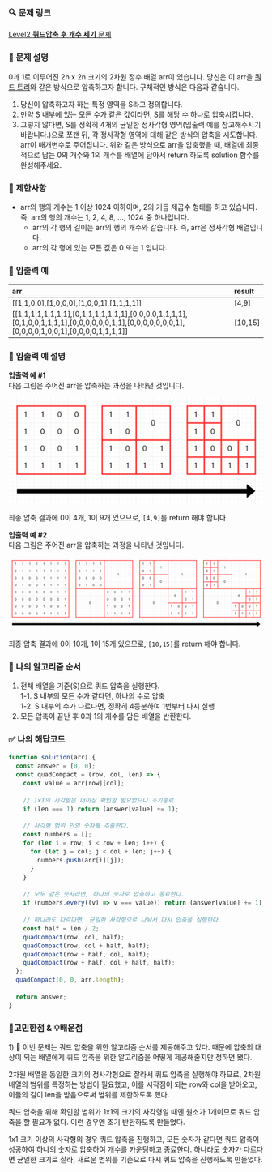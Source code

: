 ### 🔍 문제 링크
[Level2 **쿼드압축 후 개수 세기** 문제](https://school.programmers.co.kr/learn/courses/30/lessons/68936)

### 📘 문제 설명
0과 1로 이루어진 2n x 2n 크기의 2차원 정수 배열 arr이 있습니다. 당신은 이 arr을 [쿼드 트리](https://en.wikipedia.org/wiki/Quadtree)와 같은 방식으로 압축하고자 합니다. 구체적인 방식은 다음과 같습니다.

1. 당신이 압축하고자 하는 특정 영역을 S라고 정의합니다.
2. 만약 S 내부에 있는 모든 수가 같은 값이라면, S를 해당 수 하나로 압축시킵니다.
3. 그렇지 않다면, S를 정확히 4개의 균일한 정사각형 영역(입출력 예를 참고해주시기 바랍니다.)으로 쪼갠 뒤, 각 정사각형 영역에 대해 같은 방식의 압축을 시도합니다.
arr이 매개변수로 주어집니다. 위와 같은 방식으로 arr을 압축했을 때, 배열에 최종적으로 남는 0의 개수와 1의 개수를 배열에 담아서 return 하도록 solution 함수를 완성해주세요.

### 📕 제한사항
- arr의 행의 개수는 1 이상 1024 이하이며, 2의 거듭 제곱수 형태를 하고 있습니다. 즉, arr의 행의 개수는 1, 2, 4, 8, ..., 1024 중 하나입니다.
  - arr의 각 행의 길이는 arr의 행의 개수와 같습니다. 즉, arr은 정사각형 배열입니다.
  - arr의 각 행에 있는 모든 값은 0 또는 1 입니다.

### 📙 입출력 예
|arr|result|
|:---|:---|
|[[1,1,0,0],[1,0,0,0],[1,0,0,1],[1,1,1,1]]|[4,9]|
|[[1,1,1,1,1,1,1,1],[0,1,1,1,1,1,1,1],[0,0,0,0,1,1,1,1],[0,1,0,0,1,1,1,1],[0,0,0,0,0,0,1,1],[0,0,0,0,0,0,0,1],[0,0,0,0,1,0,0,1],[0,0,0,0,1,1,1,1]]|[10,15]|

### 📒 입출력 예 설명
**입출력 예 #1**  
다음 그림은 주어진 arr을 압축하는 과정을 나타낸 것입니다.

![ex1.png](./imgs/ex1.png)

최종 압축 결과에 0이 4개, 1이 9개 있으므로, `[4,9]`를 return 해야 합니다.

**입출력 예 #2**  
다음 그림은 주어진 arr을 압축하는 과정을 나타낸 것입니다.

![ex2.png](./imgs/ex2.png)

최종 압축 결과에 0이 10개, 1이 15개 있으므로, `[10,15]`를 return 해야 합니다.

### 📔 나의 알고리즘 순서
1. 전체 배열을 기준(S)으로 쿼드 압축을 실행한다.  
  1-1. S 내부의 모든 수가 같다면, 하나의 수로 압축  
  1-2. S 내부의 수가 다르다면, 정확히 4등분하여 1번부터 다시 실행
2. 모든 압축이 끝난 후 0과 1의 개수를 담은 배열을 반환한다.

### ✅ 나의 해답코드
```javascript
function solution(arr) {
  const answer = [0, 0];
  const quadCompact = (row, col, len) => {
    const value = arr[row][col];

    // 1x1의 사각형은 더이상 확인할 필요없으니 조기종료
    if (len === 1) return (answer[value] += 1);

    // 사각형 범위 안의 숫자를 추출한다.
    const numbers = [];
    for (let i = row; i < row + len; i++) {
      for (let j = col; j < col + len; j++) {
        numbers.push(arr[i][j]);
      }
    }

    // 모두 같은 숫자라면, 하나의 숫자로 압축하고 종료한다.
    if (numbers.every((v) => v === value)) return (answer[value] += 1);

    // 하나라도 다르다면, 균일한 사각형으로 나눠서 다시 압축을 실행한다.
    const half = len / 2;
    quadCompact(row, col, half);
    quadCompact(row, col + half, half);
    quadCompact(row + half, col, half);
    quadCompact(row + half, col + half, half);
  };
  quadCompact(0, 0, arr.length);

  return answer;
}
```

### 🤔고민한점 & 💡배운점
1\) 🤔 이번 문제는 쿼드 압축을 위한 알고리즘 순서를 제공해주고 있다. 때문에 압축의 대상이 되는 배열에게 쿼드 압축을 위한 알고리즘을 어떻게 제공해줄지만 정하면 됐다.

2차원 배열을 동일한 크기의 정사각형으로 잘라서 쿼드 압축을 실행해야 하므로, 2차원 배열의 범위를 특정하는 방법이 필요했고, 이를 시작점이 되는 row와 col을 받아오고, 이들의 길이 len을 받음으로써 범위를 제한하도록 했다.

쿼드 압축을 위해 확인할 범위가 1x1의 크기의 사각형일 때엔 원소가 1개이므로 쿼드 압축을 할 필요가 없다. 이런 경우엔 조기 반환하도록 만들었다.

1x1 크기 이상의 사각형의 경우 쿼드 압축을 진행하고, 모든 숫자가 같다면 쿼드 압축이 성공하여 하나의 숫자로 압축하여 개수를 카운팅하고 종료한다. 하나라도 숫자가 다르다면 균일한 크기로 잘라, 새로운 범위를 기준으로 다시 쿼드 압축을 진행하도록 만들었다.